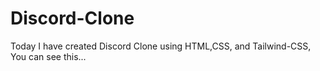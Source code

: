 # Discord-Clone
Today I have created Discord Clone using HTML,CSS, and Tailwind-CSS, You can see this...
